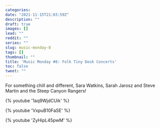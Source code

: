 ```yaml
---
categories:
date: "2021-11-15T21:03:59Z"
description: ""
draft: true
images: []
lead: ""
reddit: ""
series: ""
slug: music-monday-8
tags: []
thumbnail: ""
title: 'Music Monday #8: Folk Tiny Desk Concerts'
toc: false
tweet: ""
---
```

For something chill and different, Sara Watkins, Sarah Jarosz and Steve Martin and the Steep Canyon Rangers!

{% youtube '1aq9WjdCUik' %}

{% youtube 'VxpuB10FaSE' %}

{% youtube 'ZyHipL45pwM' %}